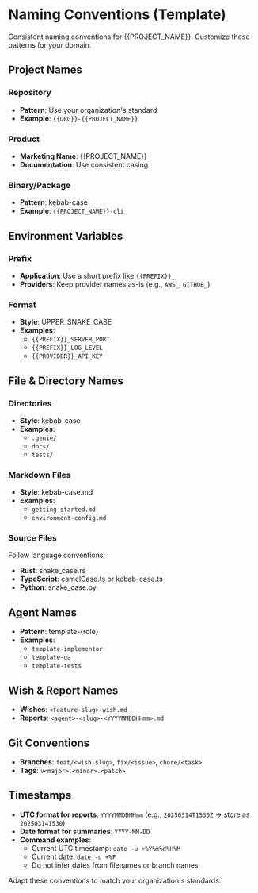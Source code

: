 # Naming Conventions (Template)

Consistent naming conventions for {{PROJECT_NAME}}. Customize these patterns for your domain.

## Project Names

### Repository
- **Pattern**: Use your organization's standard
- **Example**: `{{ORG}}-{{PROJECT_NAME}}`

### Product
- **Marketing Name**: {{PROJECT_NAME}}
- **Documentation**: Use consistent casing

### Binary/Package
- **Pattern**: kebab-case
- **Example**: `{{PROJECT_NAME}}-cli`

## Environment Variables

### Prefix
- **Application**: Use a short prefix like `{{PREFIX}}_`
- **Providers**: Keep provider names as-is (e.g., `AWS_`, `GITHUB_`)

### Format
- **Style**: UPPER_SNAKE_CASE
- **Examples**:
  - `{{PREFIX}}_SERVER_PORT`
  - `{{PREFIX}}_LOG_LEVEL`
  - `{{PROVIDER}}_API_KEY`

## File & Directory Names

### Directories
- **Style**: kebab-case
- **Examples**:
  - `.genie/`
  - `docs/`
  - `tests/`

### Markdown Files
- **Style**: kebab-case.md
- **Examples**:
  - `getting-started.md`
  - `environment-config.md`

### Source Files
Follow language conventions:
- **Rust**: snake_case.rs
- **TypeScript**: camelCase.ts or kebab-case.ts
- **Python**: snake_case.py

## Agent Names
- **Pattern**: template-{role}
- **Examples**:
  - `template-implementor`
  - `template-qa`
  - `template-tests`

## Wish & Report Names
- **Wishes**: `<feature-slug>-wish.md`
- **Reports**: `<agent>-<slug>-<YYYYMMDDHHmm>.md`

## Git Conventions
- **Branches**: `feat/<wish-slug>`, `fix/<issue>`, `chore/<task>`
- **Tags**: `v<major>.<minor>.<patch>`

## Timestamps
- **UTC format for reports**: `YYYYMMDDHHmm` (e.g., `20250314T1530Z` → store as `202503141530`)
- **Date format for summaries**: `YYYY-MM-DD`
- **Command examples**:
  - Current UTC timestamp: ``date -u +%Y%m%d%H%M``
  - Current date: ``date -u +%F``
  - Do not infer dates from filenames or branch names

Adapt these conventions to match your organization's standards.
